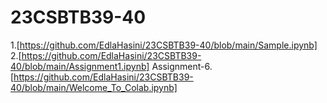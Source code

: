 # 23CSBTB39-40
1.[https://github.com/EdlaHasini/23CSBTB39-40/blob/main/Sample.ipynb]
2.[https://github.com/EdlaHasini/23CSBTB39-40/blob/main/Assignment1.ipynb]
Assignment-6.[https://github.com/EdlaHasini/23CSBTB39-40/blob/main/Welcome_To_Colab.ipynb]
